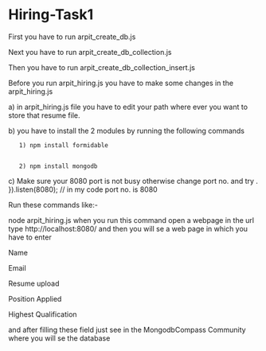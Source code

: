 # Hiring-Task1
   
   First you have to run arpit_create_db.js
   
   
   Next you have to run arpit_create_db_collection.js
   
   
   
   Then you have to run arpit_create_db_collection_insert.js
  
  
  
  
  Before you run arpit_hiring.js you have to make some changes in the arpit_hiring.js 
  
  
  
  
  a) in arpit_hiring.js file you have to edit your path where ever you want to store that resume file.
  
  
  
  
  b) you have to install the 2 modules by running the following commands
       
       
       
       1) npm install formidable 
       
              
       2) npm install mongodb
       
  
  
  c) Make sure your 8080 port is not busy otherwise change port no. and try .      
  }).listen(8080); // in my code port no. is 8080
  
  
  Run these commands like:- 
  
  
  node arpit_hiring.js
  when you run this command open a webpage in the url type http://localhost:8080/ and then you will se a web page in which you have to enter 
  
  Name 
  
  Email 
  
  Resume upload
  
  Position Applied 
  
  Highest Qualification 
  
  and after filling these field just see in the MongodbCompass Community where you will se the database 
  
  
  
